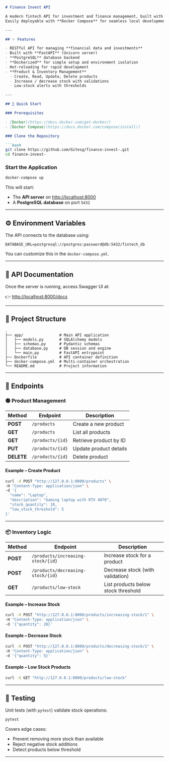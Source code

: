 

````markdown
# Finance Invest API

A modern fintech API for investment and finance management, built with **Python**, **FastAPI**, and **PostgreSQL**.  
Easily deployable with **Docker Compose** for seamless local development.

---

## ✨ Features

- RESTful API for managing **financial data and investments**
- Built with **FastAPI** (Uvicorn server)
- **PostgreSQL** database backend
- **Dockerized** for simple setup and environment isolation
- Hot-reloading for rapid development
- **Product & Inventory Management**
  - Create, Read, Update, Delete products
  - Increase / decrease stock with validations
  - Low-stock alerts with thresholds

---

## 🚀 Quick Start

### Prerequisites

- [Docker](https://docs.docker.com/get-docker/)
- [Docker Compose](https://docs.docker.com/compose/install/)

### Clone the Repository

```bash
git clone https://github.com/Gitesg/finance-invest-.git
cd finance-invest-
````

### Start the Application

```bash
docker-compose up
```

This will start:

* The **API server** on [http://localhost:8000](http://localhost:8000)
* A **PostgreSQL database** on port `5432`

---

## ⚙️ Environment Variables

The API connects to the database using:

```
DATABASE_URL=postgresql://postgres:password@db:5432/fintech_db
```

You can customize this in the `docker-compose.yml`.

---

## 📖 API Documentation

Once the server is running, access Swagger UI at:

👉 [http://localhost:8000/docs](http://localhost:8000/docs)

---

## 📂 Project Structure

```
.
├── app/                # Main API application
│   ├── models.py       # SQLAlchemy models
│   ├── schemas.py      # Pydantic schemas
│   ├── database.py     # DB session and engine
│   └── main.py         # FastAPI entrypoint
├── Dockerfile          # API container definition
├── docker-compose.yml  # Multi-container orchestration
└── README.md           # Project information
```

---

## 🔑 Endpoints

### 🟢 Product Management

| Method     | Endpoint         | Description            |
| ---------- | ---------------- | ---------------------- |
| **POST**   | `/products`      | Create a new product   |
| **GET**    | `/products`      | List all products      |
| **GET**    | `/products/{id}` | Retrieve product by ID |
| **PUT**    | `/products/{id}` | Update product details |
| **DELETE** | `/products/{id}` | Delete product         |

#### Example – Create Product

```bash
curl -X POST "http://127.0.0.1:8000/products" \
-H "Content-Type: application/json" \
-d '{
  "name": "Laptop",
  "description": "Gaming laptop with RTX 4070",
  "stock_quantity": 10,
  "low_stock_threshold": 5
}'
```

---

### 📦 Inventory Logic

| Method   | Endpoint                          | Description                         |
| -------- | --------------------------------- | ----------------------------------- |
| **POST** | `/products/increasing-stock/{id}` | Increase stock for a product        |
| **POST** | `/products/decreasing-stock/{id}` | Decrease stock (with validation)    |
| **GET**  | `/products/low-stock`             | List products below stock threshold |

#### Example – Increase Stock

```bash
curl -X POST "http://127.0.0.1:8000/products/increasing-stock/1" \
-H "Content-Type: application/json" \
-d '{"quantity": 20}'
```

#### Example – Decrease Stock

```bash
curl -X POST "http://127.0.0.1:8000/products/decreasing-stock/1" \
-H "Content-Type: application/json" \
-d '{"quantity": 5}'
```

#### Example – Low Stock Products

```bash
curl -X GET "http://127.0.0.1:8000/products/low-stock"
```

---

## 🧪 Testing

Unit tests (with `pytest`) validate stock operations:

```bash
pytest
```

Covers edge cases:

* Prevent removing more stock than available
* Reject negative stock additions
* Detect products below threshold

---


